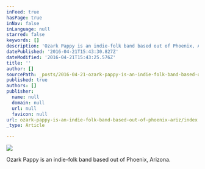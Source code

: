 ```yaml
---
inFeed: true
hasPage: true
inNav: false
inLanguage: null
starred: false
keywords: []
description: 'Ozark Pappy is an indie-folk band based out of Phoenix, Arizona. '
datePublished: '2016-04-21T15:43:30.827Z'
dateModified: '2016-04-21T15:43:25.576Z'
title: ''
author: []
sourcePath: _posts/2016-04-21-ozark-pappy-is-an-indie-folk-band-based-out-of-phoenix-ariz.md
published: true
authors: []
publisher:
  name: null
  domain: null
  url: null
  favicon: null
url: ozark-pappy-is-an-indie-folk-band-based-out-of-phoenix-ariz/index.html
_type: Article

---
```

![](https://the-grid-user-content.s3-us-west-2.amazonaws.com/d6b935c8-198d-422d-a201-c77b7576d6d5.jpg)

Ozark Pappy is an indie-folk band based out of Phoenix, Arizona.